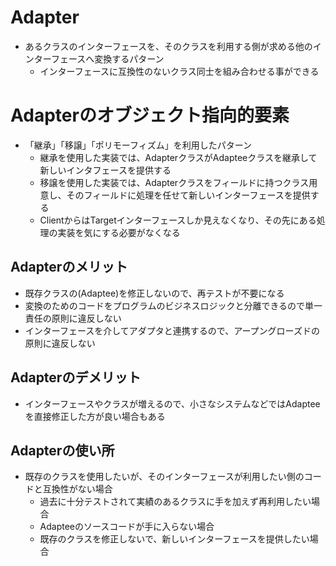 # Adapter
- あるクラスのインターフェースを、そのクラスを利用する側が求める他のインターフェースへ変換するパターン
  - インターフェースに互換性のないクラス同士を組み合わせる事ができる

# Adapterのオブジェクト指向的要素
- 「継承」「移譲」「ポリモーフィズム」を利用したパターン
  - 継承を使用した実装では、AdapterクラスがAdapteeクラスを継承して新しいインタフェースを提供する
  - 移譲を使用した実装では、Adapterクラスをフィールドに持つクラス用意し、そのフィールドに処理を任せて新しいインターフェースを提供する
  - ClientからはTargetインターフェースしか見えなくなり、その先にある処理の実装を気にする必要がなくなる

## Adapterのメリット
- 既存クラスの(Adaptee)を修正しないので、再テストが不要になる
- 変換のためのコードをプログラムのビジネスロジックと分離できるので単一責任の原則に違反しない
- インターフェースを介してアダプタと連携するので、アープングローズドの原則に違反しない

## Adapterのデメリット
- インターフェースやクラスが増えるので、小さなシステムなどではAdapteeを直接修正した方が良い場合もある

## Adapterの使い所
- 既存のクラスを使用したいが、そのインターフェースが利用したい側のコードと互換性がない場合
  - 過去に十分テストされて実績のあるクラスに手を加えず再利用したい場合
  - Adapteeのソースコードが手に入らない場合
  - 既存のクラスを修正しないで、新しいインターフェースを提供したい場合
